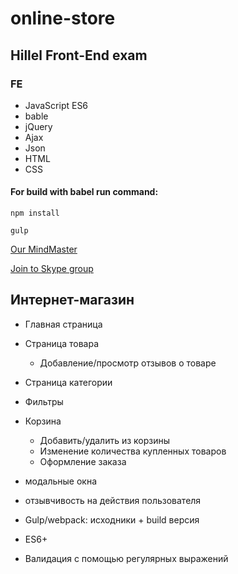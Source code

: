 # online-store
## Hillel Front-End exam

### FE
* JavaScript ES6
* bable
* jQuery
* Ajax
* Json
* HTML
* CSS

#### For build with babel run command: 
`npm install`

`gulp`

[Our MindMaster](https://mm.tt/1560785549?t=WBlYjhe4y7)

[Join to Skype group](https://join.skype.com/kzdqevnOrQnO)

## Интернет-магазин
* Главная страница
* Страница товара
  * Добавление/просмотр отзывов о товаре
* Страница категории
* Фильтры
* Корзина
  * Добавить/удалить из корзины
  * Изменение количества купленных товаров
  * Оформление заказа

* модальные окна
* отзывчивость на действия пользователя
* Gulp/webpack: исходники + build версия
* ES6+
* Валидация с помощью регулярных выражений
